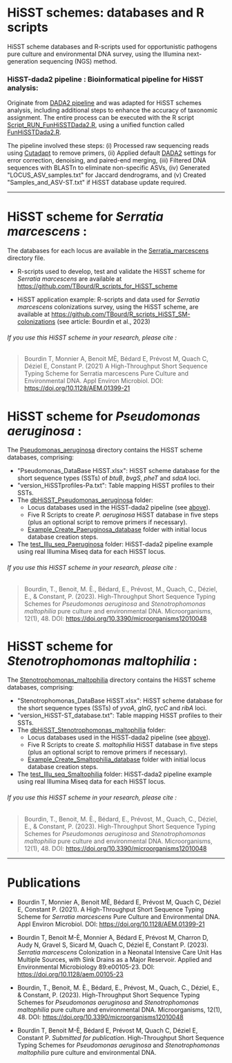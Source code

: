 # HiSST schemes: databases and R scripts
HiSST scheme databases and R-scripts used for opportunistic pathogens pure culture and environmental DNA survey, using the Illumina next-generation sequencing (NGS) method.

### HiSST-dada2 pipeline : Bioinformatical pipeline for HiSST analysis:
Originate from [DADA2 pipeline](https://benjjneb.github.io/dada2/index.html) and was adapted for HiSST schemes analysis, including additional steps to enhance the accuracy of taxonomic assignment. 
The entire process can be executed with the R script [Script_RUN_FunHiSSTDada2.R](https://github.com/LaboPC/HiSST-schemes_TB_2023/blob/main/Script_RUN_FunHiSSTDada2.R), using a unified function called [FunHiSSTDada2.R](https://github.com/LaboPC/HiSST-schemes_TB_2023/blob/main/FunHiSSTDada2.R).

The pipeline involved these steps: (i) Processed raw sequencing reads using [Cutadapt](https://cutadapt.readthedocs.io/en/stable/) to remove primers, (ii) Applied default [DADA2](https://github.com/benjjneb/dada2) settings for error correction, denoising, and paired-end merging, (iii) Filtered DNA sequences with BLASTn to eliminate non-specific ASVs, (iv) Generated "LOCUS_ASV_samples.txt" for Jaccard dendrograms, and (v) Created "Samples_and_ASV-ST.txt" if HiSST database update required.
_________________________________

# HiSST scheme for _Serratia marcescens_ :

The databases for each locus are available in the [Serratia_marcescens](https://github.com/LaboPC/HiSST-schemes_TB_2023/tree/main/Serratia_marcescens) directory file.

- R-scripts used to develop, test and validate the HiSST scheme for _Serratia marcescens_ are available at https://github.com/TBourd/R_scripts_for_HiSST_scheme

- HiSST application example: R-scripts and data used for _Serratia marcescens_ colonizations survey, using the HiSST scheme, are available at https://github.com/TBourd/R_scripts_HiSST_SM-colonizations (see article: Bourdin et al., 2023)

###### If you use this HiSST scheme in your research, please cite :
> Bourdin T, Monnier A, Benoit MÈ, Bédard E, Prévost M, Quach C, Déziel E, Constant P. (2021) A High-Throughput Short Sequence Typing Scheme for Serratia marcescens Pure Culture and Environmental DNA. Appl Environ Microbiol. DOI: https://doi.org/10.1128/AEM.01399-21


# HiSST scheme for _Pseudomonas aeruginosa_ :

The [Pseudomonas_aeruginosa](https://github.com/LaboPC/HiSST-schemes_TB_2023/tree/main/Pseudomonas_aeruginosa) directory contains the HiSST scheme databases, comprising:

- "Pseudomonas_DataBase HiSST.xlsx": HiSST scheme database for the short sequence types (SSTs) of _btuB_, _bvgS_, _pheT_ and _sdaA_ loci.
- "version_HiSSTprofiles-Pa.txt": Table mapping HiSST profiles to their SSTs.
- The [dbHiSST_Pseudomonas_aeruginosa](https://github.com/LaboPC/HiSST-schemes_TB_2023/tree/main/Pseudomonas_aeruginosa/dbHiSST_Pseudomonas_aeruginosa) folder:
  - Locus databases used in the HiSST-dada2 pipeline (see [above](https://github.com/LaboPC/HiSST-schemes_TB/tree/main#hisst-dada2-pipeline--bioinformatical-pipeline-for-hisst-analysis)).
  - Five R Scripts to create _P. aeruginosa_ HiSST database in five steps (plus an optional script to remove primers if necessary).
  - [Example_Create_Paeruginosa_database](https://github.com/LaboPC/HiSST-schemes_TB_2023/tree/main/Pseudomonas_aeruginosa/dbHiSST_Pseudomonas_aeruginosa/Example_Create_Paeruginosa_database) folder with initial locus database creation steps.
- The [test_Illu_seq_Paeruginosa](https://github.com/LaboPC/HiSST-schemes_TB_2023/tree/main/Pseudomonas_aeruginosa/test_Illu_seq_Paeruginosa) folder: HiSST-dada2 pipeline example using real Illumina Miseq data for each HiSST locus.

###### If you use this HiSST scheme in your research, please cite :
> Bourdin, T., Benoit, M. È., Bédard, E., Prévost, M., Quach, C., Déziel, E., & Constant, P. (2023). High-Throughput Short Sequence Typing Schemes for _Pseudomonas aeruginosa_ and _Stenotrophomonas maltophilia_ pure culture and environmental DNA. Microorganisms, 12(1), 48. DOI: https://doi.org/10.3390/microorganisms12010048


# HiSST scheme for _Stenotrophomonas maltophilia_ :

The [Stenotrophomonas_maltophilia](https://github.com/LaboPC/HiSST-schemes_TB_2023/tree/main/Stenotrophomonas_maltophilia) directory contains the HiSST scheme databases, comprising:

- "Stenotrophomonas_DataBase HiSST.xlsx": HiSST scheme database for the short sequence types (SSTs) of _yvoA_, _glnG_, _tycC_ and _ribA_ loci.
- "version_HiSST-ST_database.txt": Table mapping HiSST profiles to their SSTs.
- The [dbHiSST_Stenotrophomonas_maltophilia](https://github.com/LaboPC/HiSST-schemes_TB_2023/tree/main/Stenotrophomonas_maltophilia/dbHiSST_Stenotrophomonas_maltophilia) folder:
  - Locus databases used in the HiSST-dada2 pipeline (see [above](https://github.com/LaboPC/HiSST-schemes_TB/tree/main#hisst-dada2-pipeline--bioinformatical-pipeline-for-hisst-analysis)).
  - Five R Scripts to create _S. maltophilia_ HiSST database in five steps (plus an optional script to remove primers if necessary).
  - [Example_Create_Smaltophilia_database](https://github.com/LaboPC/HiSST-schemes_TB_2023/tree/main/Stenotrophomonas_maltophilia/dbHiSST_Stenotrophomonas_maltophilia/Example_Create_Smaltophilia_database) folder with initial locus database creation steps.
- The [test_Illu_seq_Smaltophilia](https://github.com/LaboPC/HiSST-schemes_TB_2023/tree/main/Stenotrophomonas_maltophilia/test_Illu_seq_Smaltophilia) folder: HiSST-dada2 pipeline example using real Illumina Miseq data for each HiSST locus.

###### If you use this HiSST scheme in your research, please cite :
> Bourdin, T., Benoit, M. È., Bédard, E., Prévost, M., Quach, C., Déziel, E., & Constant, P. (2023). High-Throughput Short Sequence Typing Schemes for _Pseudomonas aeruginosa_ and _Stenotrophomonas maltophilia_ pure culture and environmental DNA. Microorganisms, 12(1), 48. DOI: https://doi.org/10.3390/microorganisms12010048

 _______________________________________________________

# Publications

 
- Bourdin T, Monnier A, Benoit MÈ, Bédard E, Prévost M, Quach C, Déziel E, Constant P. (2021). A High-Throughput Short Sequence Typing Scheme for _Serratia marcescens_ Pure Culture and Environmental DNA. Appl Environ Microbiol. DOI: https://doi.org/10.1128/AEM.01399-21

- Bourdin T, Benoit M-È, Monnier A, Bédard E, Prévost M, Charron D, Audy N, Gravel S, Sicard M, Quach C, Déziel E, Constant P. (2023). _Serratia marcescens_ Colonization in a Neonatal Intensive Care Unit Has Multiple Sources, with Sink Drains as a Major Reservoir. Applied and Environmental Microbiology 89:e00105-23. DOI: https://doi.org/10.1128/aem.00105-23

- Bourdin, T., Benoit, M. È., Bédard, E., Prévost, M., Quach, C., Déziel, E., & Constant, P. (2023). High-Throughput Short Sequence Typing Schemes for _Pseudomonas aeruginosa_ and _Stenotrophomonas maltophilia_ pure culture and environmental DNA. Microorganisms, 12(1), 48. DOI: https://doi.org/10.3390/microorganisms12010048
- Bourdin T, Benoit M-È, Bédard E, Prévost M, Quach C, Déziel E, Constant P. _Submitted for publication_. High-Throughput Short Sequence Typing Schemes for _Pseudomonas aeruginosa_ and _Stenotrophomonas maltophilia_ pure culture and environmental DNA.
